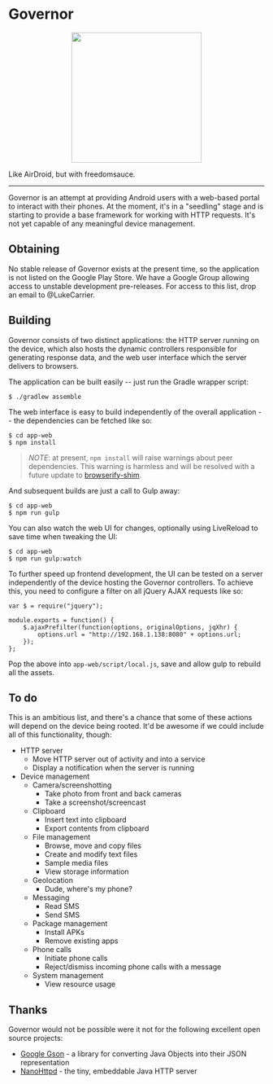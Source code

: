 Governor
========

<p align="center">
    <img width="256" height="256" src="http://governorapp.com/assets/logo-dark.png">
</p>

Like AirDroid, but with freedomsauce.

* * *

Governor is an attempt at providing Android users with a web-based portal to interact with their
phones. At the moment, it's in a "seedling" stage and is starting to provide a base framework for
working with HTTP requests. It's not yet capable of any meaningful device management.

Obtaining
---------

No stable release of Governor exists at the present time, so the application is not listed on the
Google Play Store. We have a Google Group allowing access to unstable development pre-releases. For
access to this list, drop an email to @LukeCarrier.

Building
--------

Governor consists of two distinct applications: the HTTP server running on the device, which also
hosts the dynamic controllers responsible for generating response data, and the web user interface
which the server delivers to browsers.

The application can be built easily -- just run the Gradle wrapper script:

    $ ./gradlew assemble

The web interface is easy to build independently of the overall application -- the dependencies can
be fetched like so:

    $ cd app-web
    $ npm install

> *NOTE*: at present, ```npm install``` will raise warnings about peer dependencies. This warning is
> harmless and will be resolved with a future update to
> [browserify-shim](https://github.com/thlorenz/browserify-shim).

And subsequent builds are just a call to Gulp away:

    $ cd app-web
    $ npm run gulp

You can also watch the web UI for changes, optionally using LiveReload to save time when tweaking
the UI:

    $ cd app-web
    $ npm run gulp:watch

To further speed up frontend development, the UI can be tested on a server independently of the
device hosting the Governor controllers. To achieve this, you need to configure a filter on all
jQuery AJAX requests like so:

    var $ = require("jquery");

    module.exports = function() {
        $.ajaxPrefilter(function(options, originalOptions, jqXhr) {
            options.url = "http://192.168.1.138:8080" + options.url;
        });
    };

Pop the above into ```app-web/script/local.js```, save and allow gulp to rebuild all the assets.

To do
-----

This is an ambitious list, and there's a chance that some of these actions will depend on the device
being rooted. It'd be awesome if we could include all of this functionality, though:

* HTTP server
    * Move HTTP server out of activity and into a service
    * Display a notification when the server is running
* Device management
    * Camera/screenshotting
        * Take photo from front and back cameras
        * Take a screenshot/screencast
    * Clipboard
        * Insert text into clipboard
        * Export contents from clipboard
    * File management
        * Browse, move and copy files
        * Create and modify text files
        * Sample media files
        * View storage information
    * Geolocation
        * Dude, where's my phone?
    * Messaging
        * Read SMS
        * Send SMS
    * Package management
        * Install APKs
        * Remove existing apps
    * Phone calls
        * Initiate phone calls
        * Reject/dismiss incoming phone calls with a message
    * System management
        * View resource usage

Thanks
------

Governor would not be possible were it not for the following excellent open source projects:

* [Google Gson](https://code.google.com/p/google-gson/) - a library for converting Java Objects into
  their JSON representation
* [NanoHttpd](https://github.com/NanoHttpd/nanohttpd) - the tiny, embeddable Java HTTP server
